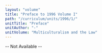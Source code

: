 ```yaml
---
layout: "volume"
title: "Preface to 1996 Volume I"
path: "/curriculum/units/1996/1/"
unitTitle: "Preface"
unitAuthor: "-"
unitVolume: "Multiculturalism and the Law"
---
```

<body>
<p>
-- Not Available --
</p>
</body>
